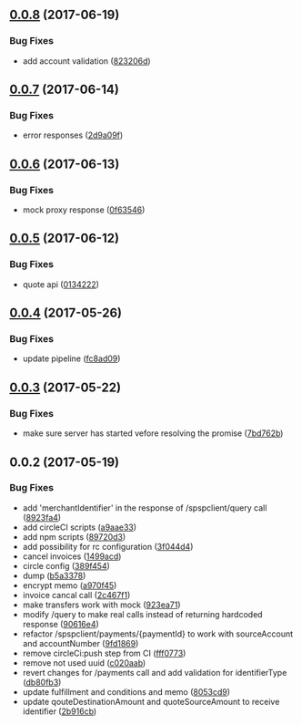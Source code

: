 <a name="0.0.8"></a>
## [0.0.8](https://github.com/softwaregroup-bg/@leveloneproject/dfsp-mock/compare/v0.0.7...v0.0.8) (2017-06-19)


### Bug Fixes

* add account validation ([823206d](https://github.com/softwaregroup-bg/@leveloneproject/dfsp-mock/commit/823206d))



<a name="0.0.7"></a>
## [0.0.7](https://github.com/softwaregroup-bg/@leveloneproject/dfsp-mock/compare/v0.0.6...v0.0.7) (2017-06-14)


### Bug Fixes

* error responses ([2d9a09f](https://github.com/softwaregroup-bg/@leveloneproject/dfsp-mock/commit/2d9a09f))



<a name="0.0.6"></a>
## [0.0.6](https://github.com/softwaregroup-bg/@leveloneproject/dfsp-mock/compare/v0.0.5...v0.0.6) (2017-06-13)


### Bug Fixes

* mock proxy response ([0f63546](https://github.com/softwaregroup-bg/@leveloneproject/dfsp-mock/commit/0f63546))



<a name="0.0.5"></a>
## [0.0.5](https://github.com/softwaregroup-bg/@leveloneproject/dfsp-mock/compare/v0.0.4...v0.0.5) (2017-06-12)


### Bug Fixes

* quote api ([0134222](https://github.com/softwaregroup-bg/@leveloneproject/dfsp-mock/commit/0134222))



<a name="0.0.4"></a>
## [0.0.4](https://github.com/softwaregroup-bg/@leveloneproject/dfsp-mock/compare/v0.0.3...v0.0.4) (2017-05-26)


### Bug Fixes

* update pipeline ([fc8ad09](https://github.com/softwaregroup-bg/@leveloneproject/dfsp-mock/commit/fc8ad09))



<a name="0.0.3"></a>
## [0.0.3](https://github.com/softwaregroup-bg/@leveloneproject/dfsp-mock/compare/v0.0.2...v0.0.3) (2017-05-22)


### Bug Fixes

* make sure server has started vefore resolving the promise ([7bd762b](https://github.com/softwaregroup-bg/@leveloneproject/dfsp-mock/commit/7bd762b))



<a name="0.0.2"></a>
## 0.0.2 (2017-05-19)


### Bug Fixes

* add 'merchantIdentifier' in the response of /spspclient/query call ([8923fa4](https://github.com/softwaregroup-bg/@leveloneproject/dfsp-mock/commit/8923fa4))
* add circleCI scripts ([a9aae33](https://github.com/softwaregroup-bg/@leveloneproject/dfsp-mock/commit/a9aae33))
* add npm scripts ([89720d3](https://github.com/softwaregroup-bg/@leveloneproject/dfsp-mock/commit/89720d3))
* add possibility for rc configuration ([3f044d4](https://github.com/softwaregroup-bg/@leveloneproject/dfsp-mock/commit/3f044d4))
* cancel invoices ([1499acd](https://github.com/softwaregroup-bg/@leveloneproject/dfsp-mock/commit/1499acd))
* circle config ([389f454](https://github.com/softwaregroup-bg/@leveloneproject/dfsp-mock/commit/389f454))
* dump ([b5a3378](https://github.com/softwaregroup-bg/@leveloneproject/dfsp-mock/commit/b5a3378))
* encrypt memo ([a970f45](https://github.com/softwaregroup-bg/@leveloneproject/dfsp-mock/commit/a970f45))
* invoice cancal call ([2c467f1](https://github.com/softwaregroup-bg/@leveloneproject/dfsp-mock/commit/2c467f1))
* make transfers work with mock ([923ea71](https://github.com/softwaregroup-bg/@leveloneproject/dfsp-mock/commit/923ea71))
* modify /query to make real calls instead of returning hardcoded response ([90616e4](https://github.com/softwaregroup-bg/@leveloneproject/dfsp-mock/commit/90616e4))
* refactor /spspclient/payments/{paymentId} to work with sourceAccount and accountNumber ([9fd1869](https://github.com/softwaregroup-bg/@leveloneproject/dfsp-mock/commit/9fd1869))
* remove circleCi:push step from CI ([fff0773](https://github.com/softwaregroup-bg/@leveloneproject/dfsp-mock/commit/fff0773))
* remove not used uuid ([c020aab](https://github.com/softwaregroup-bg/@leveloneproject/dfsp-mock/commit/c020aab))
* revert changes for /payments call and add validation for identifierType ([db80fb3](https://github.com/softwaregroup-bg/@leveloneproject/dfsp-mock/commit/db80fb3))
* update fulfillment and conditions and memo ([8053cd9](https://github.com/softwaregroup-bg/@leveloneproject/dfsp-mock/commit/8053cd9))
* update qouteDestinationAmount and quoteSourceAmount to receive identifier ([2b916cb](https://github.com/softwaregroup-bg/@leveloneproject/dfsp-mock/commit/2b916cb))



